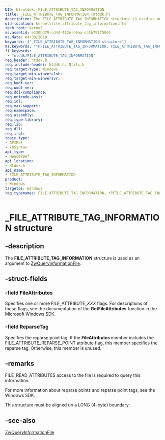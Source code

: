```yaml
---
UID: NS:ntddk._FILE_ATTRIBUTE_TAG_INFORMATION
title: _FILE_ATTRIBUTE_TAG_INFORMATION (ntddk.h)
description: The FILE_ATTRIBUTE_TAG_INFORMATION structure is used as an argument to ZwQueryInformationFile.
old-location: kernel\file_attribute_tag_information.htm
tech.root: kernel
ms.assetid: e330bd79-cd44-412e-b9aa-ca5b791750d4
ms.date: 04/30/2018
keywords: ["_FILE_ATTRIBUTE_TAG_INFORMATION structure"]
ms.keywords: "*PFILE_ATTRIBUTE_TAG_INFORMATION, FILE_ATTRIBUTE_TAG_INFORMATION, FILE_ATTRIBUTE_TAG_INFORMATION structure [Kernel-Mode Driver Architecture], PFILE_ATTRIBUTE_TAG_INFORMATION, PFILE_ATTRIBUTE_TAG_INFORMATION structure pointer [Kernel-Mode Driver Architecture], _FILE_ATTRIBUTE_TAG_INFORMATION, kernel.file_attribute_tag_information, kstruct_b_d990c73e-3b75-4c00-954d-a16cca892895.xml, ntddk/FILE_ATTRIBUTE_TAG_INFORMATION, ntddk/PFILE_ATTRIBUTE_TAG_INFORMATION"
f1_keywords:
 - "ntddk/FILE_ATTRIBUTE_TAG_INFORMATION"
req.header: ntddk.h
req.include-header: Ntddk.h, Ntifs.h
req.target-type: Windows
req.target-min-winverclnt: 
req.target-min-winversvr: 
req.kmdf-ver: 
req.umdf-ver: 
req.ddi-compliance: 
req.unicode-ansi: 
req.idl: 
req.max-support: 
req.namespace: 
req.assembly: 
req.type-library: 
req.lib: 
req.dll: 
req.irql: 
topic_type:
- APIRef
- kbSyntax
api_type:
- HeaderDef
api_location:
- Ntddk.h
api_name:
- FILE_ATTRIBUTE_TAG_INFORMATION
product:
- Windows
targetos: Windows
req.typenames: FILE_ATTRIBUTE_TAG_INFORMATION, *PFILE_ATTRIBUTE_TAG_INFORMATION
---
```


# _FILE_ATTRIBUTE_TAG_INFORMATION structure


## -description


The <b>FILE_ATTRIBUTE_TAG_INFORMATION</b> structure is used as an argument to <a href="https://docs.microsoft.com/windows-hardware/drivers/ddi/ntifs/nf-ntifs-ntqueryinformationfile">ZwQueryInformationFile</a>. 


## -struct-fields




### -field FileAttributes

Specifies one or more FILE_ATTRIBUTE_<i>XXX</i> flags. For descriptions of these flags, see the documentation of the <b>GetFileAttributes</b> function in the Microsoft Windows SDK.


### -field ReparseTag

Specifies the reparse point tag. If the <b>FileAttributes</b> member includes the FILE_ATTRIBUTE_REPARSE_POINT attribute flag, this member specifies the reparse tag. Otherwise, this member is unused.


## -remarks



FILE_READ_ATTRIBUTES access to the file is required to query this information.

For more information about reparse points and reparse point tags, see the Windows SDK.

This structure must be aligned on a LONG (4-byte) boundary.




## -see-also




<a href="https://docs.microsoft.com/windows-hardware/drivers/ddi/ntifs/nf-ntifs-ntqueryinformationfile">ZwQueryInformationFile</a>
 

 

